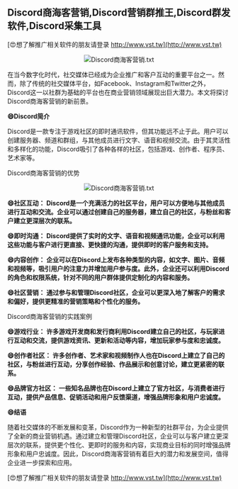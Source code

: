 ## **Discord商海客营销,Discord营销群推王,Discord群发软件,Discord采集工具**

[😍想了解推广相关软件的朋友请登录 http://www.vst.tw](http://www.vst.tw)

 <center><img src="https://vst.tw/MP4/tuiguang/png/1.png" alt="Discord商海客营销.txt"></center>

在当今数字化时代，社交媒体已经成为企业推广和客户互动的重要平台之一。然而，除了传统的社交媒体平台，如Facebook、Instagram和Twitter之外，Discord这一以社群为基础的平台也在商业营销领域展现出巨大潜力。本文将探讨Discord商海客营销的新前景。

**😄Discord简介**

Discord是一款专注于游戏社区的即时通讯软件，但其功能远不止于此。用户可以创建服务器、频道和群组，与其他成员进行文字、语音和视频交流。由于其灵活性和多样化的功能，Discord吸引了各种各样的社区，包括游戏、创作者、程序员、艺术家等。

Discord商海客营销的优势

 <center><img src="https://vst.tw/MP4/tuiguang/png/0.png" alt="Discord商海客营销.txt"></center>

**😄社区互动： Discord是一个充满活力的社区平台，用户可以方便地与其他成员进行互动和交流。企业可以通过创建自己的服务器，建立自己的社区，与粉丝和客户建立更深层次的联系。**

**😄即时沟通： Discord提供了实时的文字、语音和视频通讯功能，企业可以利用这些功能与客户进行更直接、更快捷的沟通，提供即时的客户服务和支持。**

**😄内容创作： 企业可以在Discord上发布各种类型的内容，如文字、图片、音频和视频等，吸引用户的注意力并增加用户参与度。此外，企业还可以利用Discord的角色和权限系统，针对不同的用户群体提供定制化的内容和服务。**

**😄社区营销： 通过参与和管理Discord社区，企业可以更深入地了解客户的需求和偏好，提供更精准的营销策略和个性化的服务。**

Discord商海客营销的实践案例

**😄游戏行业： 许多游戏开发商和发行商利用Discord建立自己的社区，与玩家进行互动和交流，提供游戏资讯、更新和活动等内容，增加玩家参与度和忠诚度。**

**😄创作者社区： 许多创作者、艺术家和视频制作人也在Discord上建立了自己的社区，与粉丝进行互动，分享创作经验、作品展示和创意讨论，建立更紧密的联系。**

**😄品牌官方社区： 一些知名品牌也在Discord上建立了官方社区，与消费者进行互动，提供产品信息、促销活动和用户反馈渠道，增强品牌形象和用户忠诚度。**

**😄结语**

随着社交媒体的不断发展和变革，Discord作为一种新型的社群平台，为企业提供了全新的商业营销机遇。通过建立和管理Discord社区，企业可以与客户建立更深层次的联系，提供更个性化、更即时的服务和内容，实现商业目标的同时增强品牌形象和用户忠诚度。因此，Discord商海客营销有着巨大的潜力和发展空间，值得企业进一步探索和应用。

[😍想了解推广相关软件的朋友请登录 http://www.vst.tw](http://www.vst.tw)



